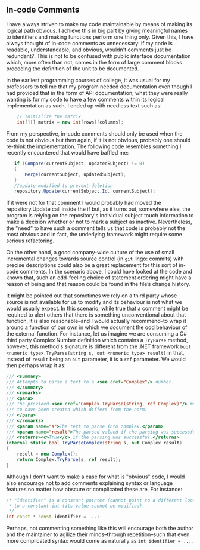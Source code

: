 ## In-code Comments

I have always striven to make my code maintainable by means of making its logical path obvious. I achieve this in big part by giving meaningful names to identifiers and making functions perform one thing only. Given this, I have always thought of in-code comments as unnecessary: if my code is readable, understandable, and obvious, wouldn't comments just be redundant?. This is not to be confused with public interface documentation which, more often than not, comes in the form of large comment blocks preceding the definition of the unit to be documented.

In the earliest programming courses of college, it was usual for my professors to tell me that my program needed documentation even though I had provided that in the form of API documentation; what they were really wanting is for my code to have a few comments within its logical implementation as such, I ended up with needless text such as:


```java
    // Initialize the matrix.
    int[][] matrix = new int[rows][columns];
```

From my perspective, in-code comments should only be used when the code is not obvious but then again, if it is not obvious, probably one should re-think the implementation. The following code resembles something I recently encountered that would have baffled me:

```c#
   if (Compare(currentSubject, updatedSubject) != 0)
   {
       Merge(currentSubject, updatedSubject);    
   }
   //update modified to prevent deletion
   repository.Update(currentSubject.Id, currentSubject);
```

If it were not for that comment I would probably had moved the repository.Update call inside the if but, as it turns out, somewhere else, the program is relying on the repository's individual subject touch information to make a decision whether or not to mark a subject as inactive. Nevertheless, the "need" to have such a comment tells us that code is probably not the most obvious and in fact, the underlying framework might require some serious refactoring.

On the other hand, a good company-wide culture of the use of small incremental changes towards source control (in `git` lingo: commits) with precise descriptions could also be a great replacement for this sort of in-code comments. In the scenario above, I could have looked at the code and known that, such an odd-feeling choice of statement ordering might have a reason of being and that reason could be found in the file’s change history.

It might be pointed out that sometimes we rely on a third party whose source is not available for us to modify and its behaviour is not what we would usually expect. In this scenario, while true that a comment might be required to alert others that there is something unconventional about that function, it is also reasonable–and I would actually recommend–to wrap it around a function of our own in which we document the odd behaviour of the external function. For instance, let us imagine we are consuming a C# third party Complex Number definition which contains a `TryParse` method, however, this method's signature is different from the .NET framework `bool <numeric type>.TryParse(string s, out <numeric type> result)` in that, instead of `result` being an `out` parameter, it is a `ref` parameter. We would then perhaps wrap it as:

```c#
/// <summary>
/// Attempts to parse a text to a <see cref="Complex"/> number. 
/// </summary>
/// <remarks>
/// <para>
/// The provided <see cref="Complex.TryParse(string, ref Complex)"/> method requires the result
/// to have been created which differs from the norm.
/// </para>
/// </remarks>
/// <param name="s">The text to parse into complex.</param>
/// <param name="result">The parsed valued if the parsing was successful.</param>
/// <returns><c>True</c> if the parsing was successful.</returns>
internal static bool TryParseComplex(string s, out Complex result)
{
    result = new Complex();
    return Complex.TryParse(s, ref result);
}
```

Although I don't want to make a case for what is "obvious" code, I would also encourage not to add comments explaining syntax or language features no matter how obscure or complicated these are. For instance:

```c++
/* "identifier" is a constant pointer (cannot point to a different location) 
 * to a constant int (its value cannot be modified).
 */
int const * const identifier = ...;
```

Perhaps, not commenting something like this will encourage both the author and the maintainer to agilize their minds–through repetition–such that even more complicated syntax would come as naturally as `int identifier = ...`.

